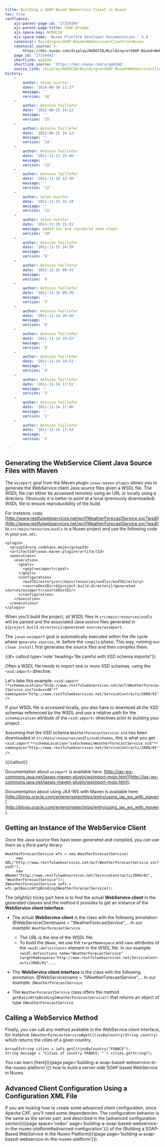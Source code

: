 ```yaml
---
title: Building a SOAP-Based WebService Client in Nuxeo
toc: true
confluence:
    ajs-parent-page-id: '17334384'
    ajs-parent-page-title: SOAP Bridge
    ajs-space-key: NXDOC58
    ajs-space-name: 'Nuxeo Platform Developer Documentation - 5.8 '
    canonical: Building+a+SOAP-Based+WebService+Client+in+Nuxeo
    canonical_source: >-
        https://doc.nuxeo.com/display/NXDOC58/Building+a+SOAP-Based+WebService+Client+in+Nuxeo
    page_id: '17334442'
    shortlink: qoAIAQ
    shortlink_source: 'https://doc.nuxeo.com/x/qoAIAQ'
    source_link: /display/NXDOC58/Building+a+SOAP-Based+WebService+Client+in+Nuxeo
history:
    - 
        author: Solen Guitter
        date: '2014-06-30 11:27'
        message: ''
        version: '16'
    - 
        author: Antoine Taillefer
        date: '2012-06-25 14:12'
        message: ''
        version: '15'
    - 
        author: Antoine Taillefer
        date: '2012-06-25 14:12'
        message: ''
        version: '14'
    - 
        author: Antoine Taillefer
        date: '2011-11-17 15:48'
        message: ''
        version: '13'
    - 
        author: Antoine Taillefer
        date: '2011-11-16 12:30'
        message: ''
        version: '12'
    - 
        author: Solen Guitter
        date: '2011-11-15 15:34'
        message: ''
        version: '11'
    - 
        author: Solen Guitter
        date: '2011-11-15 15:31'
        message: Added toc and reordered some steps
        version: '10'
    - 
        author: Antoine Taillefer
        date: '2011-11-15 14:28'
        message: ''
        version: '9'
    - 
        author: Antoine Taillefer
        date: '2011-11-15 09:41'
        message: ''
        version: '8'
    - 
        author: Antoine Taillefer
        date: '2011-11-15 09:39'
        message: ''
        version: '7'
    - 
        author: Antoine Taillefer
        date: '2011-11-14 20:10'
        message: ''
        version: '6'
    - 
        author: Antoine Taillefer
        date: '2011-11-14 19:52'
        message: ''
        version: '5'
    - 
        author: Antoine Taillefer
        date: '2011-11-14 18:51'
        message: ''
        version: '4'
    - 
        author: Antoine Taillefer
        date: '2011-11-14 17:51'
        message: ''
        version: '3'
    - 
        author: Antoine Taillefer
        date: '2011-11-14 17:46'
        message: ''
        version: '2'
    - 
        author: Antoine Taillefer
        date: '2011-11-14 17:43'
        message: ''
        version: '1'

---
```

## Generating the WebService Client Java Source Files with Maven

The `wsimport` goal from the Maven plugin `jaxws-maven-plugin` allows you to generate the WebService client Java source files given a WSDL file.
The WSDL file can either be accessed remotely using an URL or locally using a directory.
Obviously it is better to point at a local (previously downloaded) WSDL file to ensure reproducibility of the build.

For instance, copy [http://www.restfulwebservices.net/wcf/WeatherForecastService.svc?wsdl](http://www.restfulwebservices.net/wcf/WeatherForecastService.svc?wsdl) to `src/main/resources/wsdls` in a Nuxeo project and use the following code in your `pom.xml`:

```
<plugin>
  <groupId>org.codehaus.mojo</groupId>
  <artifactId>jaxws-maven-plugin</artifactId>
  <executions>
    <execution>
      <goals>
        <goal>wsimport</goal>
      </goals>
      <configuration>
        <wsdlDirectory>src/main/resources/wsdls</wsdlDirectory>
        <sourceDestDir>${project.build.directory}/generated-sources/wsimport</sourceDestDir>
      </configuration>
    </execution>
  </executions>
</plugin>

```

When you'll build the project, all WSDL files in `src/main/resources/wsdls` will be parsed and the associated Java source files generated in `${project.build.directory}/generated-sources/wsimport`.

The `jaxws:wsimport` goal is automatically executed within the life cycle phase `generate-sources`, ie. before the `compile` phase. This way, running `mvn clean install` first generates the source files and then compiles them.

{{#> callout type='note' heading='Be careful with XSD schema imports!'}}

Often a WSDL file needs to import one or more XSD schemas, using the `<xsd:import>` directive.

Let's take this example:
`<xsd:import` `**schemaLocation="http://www.restfulwebservices.net/wcf/WeatherForecastService.svc?xsd=xsd0"**` `namespace="http://www.restfulwebservices.net/ServiceContracts/2008/01"/>`

If your WSDL file is accessed locally, you also have to download all the XSD schemas referenced by the WSDL and use a relative path for the `schemaLocation` attribute of the `<xsd:import>` directives prior to building your project.

Assuming that the XSD schema `WeatherForecastService.xsd` has been downloaded in `src/main/resources/wsdls/xsdschemas`, this is what you get:
`<xsd:import` `**schemaLocation="xsdschemas/WeatherForecastService.xsd"**` `namespace="http://www.restfulwebservices.net/ServiceContracts/2008/01"/>`.

{{/callout}}

Documentation about `wsimport` is available here: [http://jax-ws-commons.java.net/jaxws-maven-plugin/wsimport-mojo.html](http://jax-ws-commons.java.net/jaxws-maven-plugin/wsimport-mojo.html).

Documentation about using JAX-WS with Maven is available here: [http://blogs.oracle.com/enterprisetechtips/entry/using_jax_ws_with_maven](http://blogs.oracle.com/enterprisetechtips/entry/using_jax_ws_with_maven).

## Getting an Instance of the WebService Client

Once the Java source files have been generated and compiled, you can use them as a third-party library:

```
WeatherForecastService wfs = new WeatherForecastService(
     new URL("http://www.restfulwebservices.net/wcf/WeatherForecastService.svc?wsdl"),
     new QName("http://www.restfulwebservices.net/ServiceContracts/2008/01", "WeatherForecastService"));
IWeatherForecastService iwfs = wfs.getBasicHttpBindingIWeatherForecastService();

```

The (slightly) tricky part here is to find the actual **WebService client** in the generated classes and the method it provides to get an instance of the **WebService client interface**.

*   The actual **WebService client** is the class with the following annotation: @WebServiceClient(name = "WeatherForecastService",...
    In our example: `WeatherForecastService`
    *   The URL is the one of the WSDL file.
    *   To build the `QName`, we use the `targetNamespace` and `name` attributes of the `<wsdl:definitions>` element in the WSDL file.
        In our example: `<wsdl:definitions name="WeatherForecastService" targetNamespace="http://www.restfulwebservices.net/ServiceContracts/2008/01"...`.

*   The **WebService client interface** is the class with the following annotation: @WebService(name = "IWeatherForecastService",...
    In our example: `IWeatherForecastService`

*   The `WeatherForecastService` class offers the method `getBasicHttpBindingIWeatherForecastService()` that returns an object of type `IWeatherForecastService`.

## Calling a WebService Method

Finally, you can call any method available in the WebService client interface, for instance `IWeatherForecastService#getCitiesByCountry(String country)` which returns the cities of a given country.

```
ArrayOfstring cities = iwfs.getCitiesByCountry("FRANCE");
String message = "Cities of country FRANCE: " + cities.getString();

```

You can learn [here]({{page page='building-a-soap-based-webservice-in-the-nuxeo-platform'}}) how to build a server-side SOAP based WebService in Nuxeo.

## Advanced Client Configuration Using a Configuration XML File

If you are looking how to create some advanced client configuration, since Apache CXF, you'll need some dependencies. The configuration behavior is the same as the server part, and described in the [advanced configuration section]({{page space='nxdoc' page='building-a-soap-based-webservice-in-the-nuxeo-platform#advanced-configuration'}}) of the [Building a SOAP-Based WebService in the Nuxeo Platform]({{page page='building-a-soap-based-webservice-in-the-nuxeo-platform'}}).